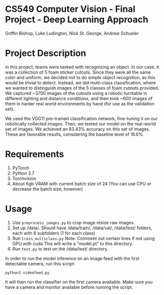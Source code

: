 # CS549 Computer Vision - Final Project - Deep Learning Approach
Griffin Bishop, Luke Ludington, Nick St. George, Andrew Schueler

# Project Description
In this project, teams were tasked with recognizing an object. In our case, it was a collection of 5 foam sticker cutouts. Since they were all the same color and uniform, we decided not to do simple object recognition, as this would be trivial to detect. Instead, we did multi-class classification, where we wanted to distinguish images of the 5 classes of foam cutouts provided. We captured ~3700 images of the cutouts using a robotic turntable in different lighting and distance conditions, and then took ~600 images of them in harder real world environments by hand (for use as the validation set).

We used the VGG11 pre-trained classification network, fine-tuning it on our robotically collected images. Then, we tested our model on the real-world set of images. We achieved an 83.43% accuracy on this set of images. These are favorable results, considering the baseline level of 16.6%.

# Requirements
1. PyTorch
2. Python 3.7
3. Torchvision
4. About 6gb VRAM with current batch size of 24
  (You can use CPU or decrease the batch size, however)

# Usage

1. Use `preprocess_images.py` to crop image resize raw images.
1. Set up /data/. Should have /data/train/, /data/val/, /data/test/ folders, each with 6 subfolders (1 for each class)
2. Run `train_multiclass.py`    Note: Comment out certain lines if not using GPU with cuda
    This will write a "model.pt" to this directory.
3. Run `test.py` to test on the /data/test/ directory.

In order to run the model inference on an image feed with the first detectable camera, run this script:
```
python3 videofeed.py
```
It will then run the classifier on the first camera available. Make sure you have a camera and monitor available before running the script.
